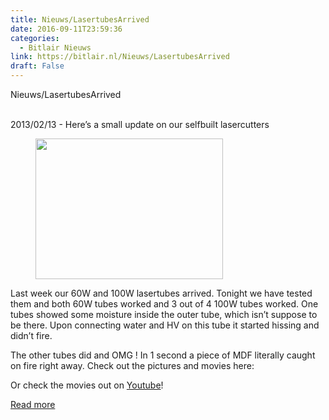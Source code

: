 ```yaml
---
title: Nieuws/LasertubesArrived
date: 2016-09-11T23:59:36
categories:
  - Bitlair Nieuws
link: https://bitlair.nl/Nieuws/LasertubesArrived
draft: False
---
```


<div class="mw-content-ltr mw-parser-output" dir="ltr" lang="en"><p><a class="mw-selflink selflink">Nieuws/LasertubesArrived</a>
</p></div><div class="mw-content-ltr mw-parser-output" dir="ltr" lang="en"><p><br />
2013/02/13 - Here’s a small update on our selfbuilt lasercutters
</p>
<figure class="mw-default-size"><a class="mw-file-description" href="https://bitlair.nl/File:906828_4633917332160_374487430_o.jpg"><img class="mw-file-element" height="225" src="https://bitlair.nl/images/thumb/1/10/906828_4633917332160_374487430_o.jpg/300px-906828_4633917332160_374487430_o.jpg" width="300" /></a><figcaption></figcaption></figure>
<p>Last week our 60W and 100W lasertubes arrived.
Tonight we have tested them and both 60W tubes worked and 3 out of 4 100W tubes worked. One tubes showed some moisture inside the outer tube, which isn’t suppose to be there. Upon connecting water and HV on this tube it started hissing and didn’t fire.
</p><p>The other tubes did and OMG&#160;! In 1 second a piece of MDF literally caught on fire right away. Check out the pictures and movies here:
</p><p>Or check the movies out on <a class="external text" href="https://www.youtube.com/watch?v=RcaJVIta-7w&amp;list=PLLlecX1d1BqTQZcxGnKtIKYavituSKkGL" rel="nofollow">Youtube</a>!
</p></div>

[Read more](https://bitlair.nl/Nieuws/LasertubesArrived)